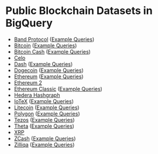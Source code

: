 # Public Blockchain Datasets in BigQuery

- [Band Protocol](https://console.cloud.google.com/bigquery?page=table&t=transactions&d=crypto_band&p=public-data-finance)
    ([Example Queries](https://console.cloud.google.com/marketplace/product/public-data-finance/crypto-band-dataset))
- [Bitcoin](https://console.cloud.google.com/bigquery?page=table&t=transactions&d=crypto_bitcoin&p=bigquery-public-data) 
    ([Example Queries](https://console.cloud.google.com/marketplace/product/bitcoin/crypto-bitcoin))
- [Bitcoin Cash](https://console.cloud.google.com/bigquery?page=table&t=transactions&d=crypto_bitcoin_cash&p=bigquery-public-data)
    ([Example Queries](https://console.cloud.google.com/marketplace/product/bitcoin-cash/crypto-bitcoin-cash))
- [Celo](https://console.cloud.google.com/bigquery?page=table&d=crypto_celo&p=nansen-public-data&t=transactions)
- [Dash](https://console.cloud.google.com/bigquery?page=table&t=transactions&d=crypto_dash&p=bigquery-public-data)
    ([Example Queries](https://console.cloud.google.com/marketplace/product/dash/crypto-dash))
- [Dogecoin](https://console.cloud.google.com/bigquery?page=table&t=transactions&d=crypto_dogecoin&p=bigquery-public-data)
    ([Example Queries](https://console.cloud.google.com/marketplace/product/dogecoin/crypto-dogecoin))
- [Ethereum](https://console.cloud.google.com/bigquery?page=table&t=transactions&d=crypto_ethereum&p=bigquery-public-data)
    ([Example Queries](https://console.cloud.google.com/marketplace/product/ethereum/crypto-ethereum-blockchain))
- [Ethereum 2](https://console.cloud.google.com/bigquery?page=table&t=beacon_blocks&d=crypto_ethereum2&p=public-data-finance)
- [Ethereum Classic](https://console.cloud.google.com/bigquery?page=table&t=transactions&d=crypto_ethereum_classic&p=bigquery-public-data)
    ([Example Queries](https://console.cloud.google.com/marketplace/product/ethereum-classic/crypto-ethereum-classic))
- [Hedera Hashgraph](https://console.cloud.google.com/bigquery?page=table&t=transactions&d=mainnet&p=hedera-etl)
- [IoTeX](https://console.cloud.google.com/bigquery?page=table&t=transactions&d=crypto_iotex&p=public-data-finance)
    ([Example Queries](https://console.cloud.google.com/marketplace/product/public-data-finance/crypto-iotex-dataset))
- [Litecoin](https://console.cloud.google.com/bigquery?page=table&t=transactions&d=crypto_litecoin&p=bigquery-public-data)
    ([Example Queries](https://console.cloud.google.com/marketplace/product/litecoin/crypto-litecoin))
- [Polygon](https://console.cloud.google.com/bigquery?page=table&t=transactions&d=crypto_polygon&p=public-data-finance)
    ([Example Queries](https://console.cloud.google.com/marketplace/product/public-data-finance/crypto-polygon-dataset))
- [Tezos](https://console.cloud.google.com/bigquery?page=table&t=transactions&d=crypto_tezos&p=public-data-finance)
    ([Example Queries](https://console.cloud.google.com/marketplace/product/public-data-finance/crypto-tezos-dataset))
- [Theta](https://console.cloud.google.com/bigquery?page=table&t=transactions&d=crypto_theta&p=public-data-finance)
    ([Example Queries](https://console.cloud.google.com/marketplace/product/public-data-finance/crypto-theta-dataset))
- [XRP](https://console.cloud.google.com/bigquery?page=table&t=transactions&d=fullhistory&p=xrpledgerdata)
- [ZCash](https://console.cloud.google.com/bigquery?page=table&t=transactions&d=crypto_zcash&p=bigquery-public-data)
    ([Example Queries](https://console.cloud.google.com/marketplace/product/zcash/crypto-zcash))
- [Zilliqa](https://console.cloud.google.com/bigquery?page=table&t=transactions&d=crypto_zilliqa&p=public-data-finance)
    ([Example Queries](https://console.cloud.google.com/marketplace/product/public-data-finance/crypto-zilliqa-dataset))


